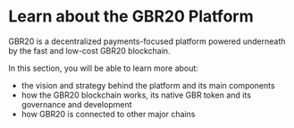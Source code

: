 # Learn about the GBR20 Platform

GBR20 is a decentralized payments-focused platform powered underneath by the fast and low-cost GBR20 blockchain.&#x20;

In this section, you will be able to learn more about:

* the vision and strategy behind the platform and its main components
* how the GBR20 blockchain works, its native GBR token and its governance and development
* how GBR20 is connected to other major chains

